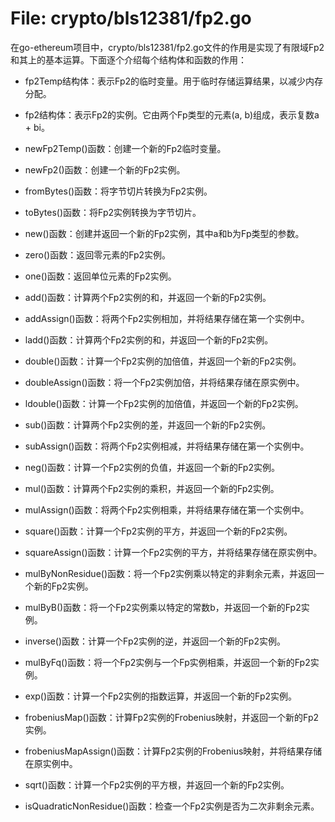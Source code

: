 # File: crypto/bls12381/fp2.go

在go-ethereum项目中，crypto/bls12381/fp2.go文件的作用是实现了有限域Fp2和其上的基本运算。下面逐个介绍每个结构体和函数的作用：

- fp2Temp结构体：表示Fp2的临时变量。用于临时存储运算结果，以减少内存分配。

- fp2结构体：表示Fp2的实例。它由两个Fp类型的元素(a, b)组成，表示复数a + bi。

- newFp2Temp()函数：创建一个新的Fp2临时变量。

- newFp2()函数：创建一个新的Fp2实例。

- fromBytes()函数：将字节切片转换为Fp2实例。

- toBytes()函数：将Fp2实例转换为字节切片。

- new()函数：创建并返回一个新的Fp2实例，其中a和b为Fp类型的参数。

- zero()函数：返回零元素的Fp2实例。

- one()函数：返回单位元素的Fp2实例。

- add()函数：计算两个Fp2实例的和，并返回一个新的Fp2实例。

- addAssign()函数：将两个Fp2实例相加，并将结果存储在第一个实例中。

- ladd()函数：计算两个Fp2实例的和，并返回一个新的Fp2实例。

- double()函数：计算一个Fp2实例的加倍值，并返回一个新的Fp2实例。

- doubleAssign()函数：将一个Fp2实例加倍，并将结果存储在原实例中。

- ldouble()函数：计算一个Fp2实例的加倍值，并返回一个新的Fp2实例。

- sub()函数：计算两个Fp2实例的差，并返回一个新的Fp2实例。

- subAssign()函数：将两个Fp2实例相减，并将结果存储在第一个实例中。

- neg()函数：计算一个Fp2实例的负值，并返回一个新的Fp2实例。

- mul()函数：计算两个Fp2实例的乘积，并返回一个新的Fp2实例。

- mulAssign()函数：将两个Fp2实例相乘，并将结果存储在第一个实例中。

- square()函数：计算一个Fp2实例的平方，并返回一个新的Fp2实例。

- squareAssign()函数：计算一个Fp2实例的平方，并将结果存储在原实例中。

- mulByNonResidue()函数：将一个Fp2实例乘以特定的非剩余元素，并返回一个新的Fp2实例。

- mulByB()函数：将一个Fp2实例乘以特定的常数b，并返回一个新的Fp2实例。

- inverse()函数：计算一个Fp2实例的逆，并返回一个新的Fp2实例。

- mulByFq()函数：将一个Fp2实例与一个Fp实例相乘，并返回一个新的Fp2实例。

- exp()函数：计算一个Fp2实例的指数运算，并返回一个新的Fp2实例。

- frobeniusMap()函数：计算Fp2实例的Frobenius映射，并返回一个新的Fp2实例。

- frobeniusMapAssign()函数：计算Fp2实例的Frobenius映射，并将结果存储在原实例中。

- sqrt()函数：计算一个Fp2实例的平方根，并返回一个新的Fp2实例。

- isQuadraticNonResidue()函数：检查一个Fp2实例是否为二次非剩余元素。

